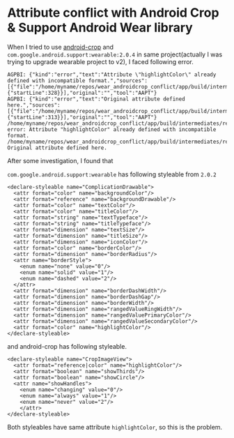 Attribute conflict with Android Crop & Support Android Wear library
===

When I tried to use [android-crop](https://github.com/jdamcd/android-crop) and `com.google.android.support:wearable:2.0.4` in same project(actually I was trying to upgrade wearable project to v2), I faced following error.
 
```
AGPBI: {"kind":"error","text":"Attribute \"highlightColor\" already defined with incompatible format.","sources":[{"file":"/home/myname/repos/wear_androidcrop_conflict/app/build/intermediates/res/merged/debug/values/values.xml","position":{"startLine":328}}],"original":"","tool":"AAPT"}
AGPBI: {"kind":"error","text":"Original attribute defined here.","sources":[{"file":"/home/myname/repos/wear_androidcrop_conflict/app/build/intermediates/res/merged/debug/values/values.xml","position":{"startLine":313}}],"original":"","tool":"AAPT"}
/home/myname/repos/wear_androidcrop_conflict/app/build/intermediates/res/merged/debug/values/values.xml:329: error: Attribute "highlightColor" already defined with incompatible format.
/home/myname/repos/wear_androidcrop_conflict/app/build/intermediates/res/merged/debug/values/values.xml:314: Original attribute defined here.
```

After some investigation, I found that 

`com.google.android.support:wearable` has following styleable from `2.0.2`

```
<declare-styleable name="ComplicationDrawable">
  <attr format="color" name="backgroundColor"/>
  <attr format="reference" name="backgroundDrawable"/>
  <attr format="color" name="textColor"/>
  <attr format="color" name="titleColor"/>
  <attr format="string" name="textTypeface"/>
  <attr format="string" name="titleTypeface"/>
  <attr format="dimension" name="textSize"/>
  <attr format="dimension" name="titleSize"/>
  <attr format="dimension" name="iconColor"/>
  <attr format="color" name="borderColor"/>
  <attr format="dimension" name="borderRadius"/>
  <attr name="borderStyle">
    <enum name="none" value="0"/>
    <enum name="solid" value="1"/>
    <enum name="dashed" value="2"/>
  </attr>
  <attr format="dimension" name="borderDashWidth"/>
  <attr format="dimension" name="borderDashGap"/>
  <attr format="dimension" name="borderWidth"/>
  <attr format="dimension" name="rangedValueRingWidth"/>
  <attr format="dimension" name="rangedValuePrimaryColor"/>
  <attr format="dimension" name="rangedValueSecondaryColor"/>
  <attr format="color" name="highlightColor"/>
</declare-styleable>
```

and android-crop has following styleable.

```
<declare-styleable name="CropImageView">
  <attr format="reference|color" name="highlightColor"/>
  <attr format="boolean" name="showThirds"/>
  <attr format="boolean" name="showCircle"/>
  <attr name="showHandles">
    <enum name="changing" value="0"/>
    <enum name="always" value="1"/>
    <enum name="never" value="2"/>
    </attr>
</declare-styleable>
```

Both styleables have same attribute `highlightColor`, so this is the problem.
